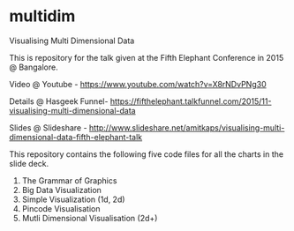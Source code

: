 # multidim
Visualising Multi Dimensional Data 

This is repository for the talk given at the Fifth Elephant Conference in 2015 @ Bangalore. 

Video @ Youtube - https://www.youtube.com/watch?v=X8rNDvPNg30

Details @ Hasgeek Funnel- https://fifthelephant.talkfunnel.com/2015/11-visualising-multi-dimensional-data

Slides @ Slideshare - http://www.slideshare.net/amitkaps/visualising-multi-dimensional-data-fifth-elephant-talk

This repository contains the following five code files for all the charts in the slide deck.

1. The Grammar of Graphics
2. Big Data Visualization
3. Simple Visualization (1d, 2d)
4. Pincode Visualisation
5. Mutli Dimensional Visualisation (2d+)

